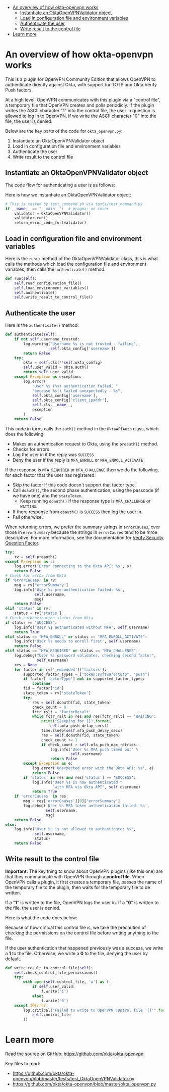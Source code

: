 - [An overview of how okta-openvpn works](#org835b848)
  - [Instantiate an OktaOpenVPNValidator object](#org3ac730b)
  - [Load in configuration file and environment variables](#org5d7701b)
  - [Authenticate the user](#org3312102)
  - [Write result to the control file](#orgab0ed37)
- [Learn more](#org9c0edcb)


<a id="org835b848"></a>

# An overview of how okta-openvpn works

This is a plugin for OpenVPN Community Edition that allows OpenVPN to authenticate directly against Okta, with support for TOTP and Okta Verify Push factors.

At a high level, OpenVPN communicates with this plugin via a "control file", a temporary file that OpenVPN creates and polls periodicly. If the plugin writes the ASCII character "1" into the control file, the user in question is allowed to log in to OpenVPN, if we write the ASCII character "0" into the file, the user is denied.

Below are the key parts of the code for `okta_openvpn.py`:

1.  Instantiate an OktaOpenVPNValidator object
2.  Load in configuration file and environment variables
3.  Authenticate the user
4.  Write result to the control file


<a id="org3ac730b"></a>

## Instantiate an OktaOpenVPNValidator object

The code flow for authenticating a user is as follows:

Here is how we instantiate an OktaOpenVPNValidator object:

```python
# This is tested by test_command.sh via tests/test_command.py
if __name__ == "__main__":  # pragma: no cover
    validator = OktaOpenVPNValidator()
    validator.run()
    return_error_code_for(validator)
```


<a id="org5d7701b"></a>

## Load in configuration file and environment variables

Here is the `run()` method of the OktaOpenVPNValidator class, this is what calls the methods which load the configuration file and environment variables, then calls the `authenticate()` method.

```python
def run(self):
    self.read_configuration_file()
    self.load_environment_variables()
    self.authenticate()
    self.write_result_to_control_file()
```


<a id="org3312102"></a>

## Authenticate the user

Here is the `authenticate()` method:

```python
def authenticate(self):
    if not self.username_trusted:
        log.warning("Username %s is not trusted - failing",
                    self.okta_config['username'])
        return False
    try:
        okta = self.cls(**self.okta_config)
        self.user_valid = okta.auth()
        return self.user_valid
    except Exception as exception:
        log.error(
            "User %s (%s) authentication failed, "
            "because %s() failed unexpectedly - %s",
            self.okta_config['username'],
            self.okta_config['client_ipaddr'],
            self.cls.__name__,
            exception
        )
    return False
```

This code in turns calls the `auth()` method in the `OktaAPIAuth` class, which does the following:

-   Makes an authentication request to Okta, using the `preauth()` method.
-   Checks for errors
-   Log the user in if the reply was `SUCCESS`
-   Deny the user if the reply is `MFA_ENROLL` or `MFA_ENROLL_ACTIVATE`

If the response is `MFA_REQUIRED` or `MFA_CHALLENGE` then we do the following, for each factor that the user has registered:

-   Skip the factor if this code doesn't support that factor type.
-   Call `doauth()`, the second phase authentication, using the passcode (if we have one) and the `stateToken`.
    -   Keep running `doauth()` if the response type is `MFA_CHALLENGE` or `WAITING`.
-   If there response from `doauth()` is `SUCCESS` then log the user in.
-   Fail otherwise.

When returning errors, we prefer the summary strings in `errorCauses`, over those in `errorSummary` because the strings in `errorCauses` tend to be mroe descriptive. For more information, see the documentation for [Verify Security Question Factor](http://developer.okta.com/docs/api/resources/authn.html#verify-security-question-factor).

```python
try:
    rv = self.preauth()
except Exception as s:
    log.error('Error connecting to the Okta API: %s', s)
    return False
# Check for erros from Okta
if 'errorCauses' in rv:
    msg = rv['errorSummary']
    log.info('User %s pre-authentication failed: %s',
             self.username,
             msg)
    return False
elif 'status' in rv:
    status = rv['status']
# Check authentication status from Okta
if status == "SUCCESS":
    log.info('User %s authenticated without MFA', self.username)
    return True
elif status == "MFA_ENROLL" or status == "MFA_ENROLL_ACTIVATE":
    log.info('User %s needs to enroll first', self.username)
    return False
elif status == "MFA_REQUIRED" or status == "MFA_CHALLENGE":
    log.debug("User %s password validates, checking second factor",
              self.username)
    res = None
    for factor in rv['_embedded']['factors']:
        supported_factor_types = ["token:software:totp", "push"]
        if factor['factorType'] not in supported_factor_types:
            continue
        fid = factor['id']
        state_token = rv['stateToken']
        try:
            res = self.doauth(fid, state_token)
            check_count = 0
            fctr_rslt = 'factorResult'
            while fctr_rslt in res and res[fctr_rslt] == 'WAITING':
                print("Sleeping for {}".format(
                    self.mfa_push_delay_secs))
                time.sleep(self.mfa_push_delay_secs)
                res = self.doauth(fid, state_token)
                check_count += 1
                if check_count > self.mfa_push_max_retries:
                    log.info('User %s MFA push timed out' %
                             self.username)
                    return False
        except Exception as e:
            log.error('Unexpected error with the Okta API: %s', e)
            return False
        if 'status' in res and res['status'] == 'SUCCESS':
            log.info("User %s is now authenticated "
                     "with MFA via Okta API", self.username)
            return True
    if 'errorCauses' in res:
        msg = res['errorCauses'][0]['errorSummary']
        log.debug('User %s MFA token authentication failed: %s',
                  self.username,
                  msg)
    return False
else:
    log.info("User %s is not allowed to authenticate: %s",
             self.username,
             status)
    return False
```


<a id="orgab0ed37"></a>

## Write result to the control file

**Important:** The key thing to know about OpenVPN plugins (like this one) are that they communicate with OpenVPN through a **control file**. When OpenVPN calls a plugin, it first creates a temporary file, passes the name of the temporary file to the plugin, then waits for the temporary file to be written.

If a "**1**" is written to the file, OpenVPN logs the user in. If a "**0**" is written to the file, the user is denied.

Here is what the code does below:

Because of how critical this control file is, we take the precaution of checking the permissions on the control file before writing anything to the file.

If the user authentication that happened previously was a success, we write a **1** to the file. Otherwise, we write a **0** to the file, denying the user by default.

```python
def write_result_to_control_file(self):
    self.check_control_file_permissions()
    try:
        with open(self.control_file, 'w') as f:
            if self.user_valid:
                f.write('1')
            else:
                f.write('0')
    except IOError:
        log.critical("Failed to write to OpenVPN control file '{}'".format(
            self.control_file
        ))
```


<a id="org9c0edcb"></a>

# Learn more

Read the source on GitHub: <https://github.com/okta/okta-openvpn>

Key files to read:

-   <https://github.com/okta/okta-openvpn/blob/master/tests/test_OktaOpenVPNValidator.py>
-   <https://github.com/okta/okta-openvpn/blob/master/okta_openvpn.py>
